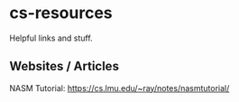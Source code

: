 # cs-resources
Helpful links and stuff.

## Websites / Articles
NASM Tutorial: https://cs.lmu.edu/~ray/notes/nasmtutorial/
